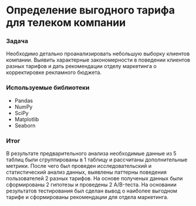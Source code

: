 # Определение выгодного тарифа для телеком компании



### Задача
Необходимо детально проанализировать небольшую выборку клиентов компании. Выявить характерные закономерности в поведении клиентов разных тарифов и дать рекомендации отделу маркетинга о корректировке рекламного бюджета.

### Используемые библиотеки
- Pandas
- NumPy
- SciPy
- Matplotlib
- Seaborn

### Итог
В результате предварительного анализа необходимые данные из 5 таблиц были сгруппированы в 1 таблицу и рассчитаны дополнительные метрики. После чего был проведен исследовательский и статистический анализ данных, выявлены паттерны поведения пользователей 2 разных тарифов. На основе полученых данных были сформированы 2 гипотезы и проведены 2 A/B-теста. На основании результатов тестирования был сделан вывод о наиболее выгодном тарифе и сформированы рекомендации для отдела маркетинга.
